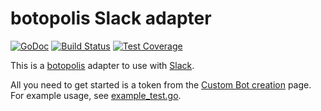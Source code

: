 # botopolis Slack adapter

[![GoDoc](https://godoc.org/github.com/botopolis/slack?status.svg)](https://godoc.org/github.com/botopolis/slack) [![Build Status](https://circleci.com/gh/botopolis/slack.svg?style=svg)](https://circleci.com/gh/botopolis/slack) [![Test Coverage](https://api.codeclimate.com/v1/badges/6f2b18bd489c6c4516f6/test_coverage)](https://codeclimate.com/github/botopolis/slack/test_coverage)

This is a [botopolis](https://github.com/botopolis/bot) adapter to use with
[Slack](https://slack.com).

All you need to get started is a token from the [Custom Bot creation](https://my.slack.com/apps/A0F7YS25R-bots) page. For example usage, see [example_test.go](./example_test.go).
